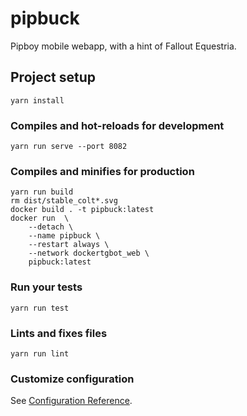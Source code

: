 # pipbuck

Pipboy mobile webapp, with a hint of Fallout Equestria.


## Project setup
```
yarn install
```

### Compiles and hot-reloads for development
```
yarn run serve --port 8082
```

### Compiles and minifies for production
```
yarn run build
rm dist/stable_colt*.svg
docker build . -t pipbuck:latest
docker run  \
    --detach \
    --name pipbuck \
    --restart always \
    --network dockertgbot_web \
    pipbuck:latest
```

### Run your tests
```
yarn run test
```

### Lints and fixes files
```
yarn run lint
```

### Customize configuration
See [Configuration Reference](https://cli.vuejs.org/config/).
